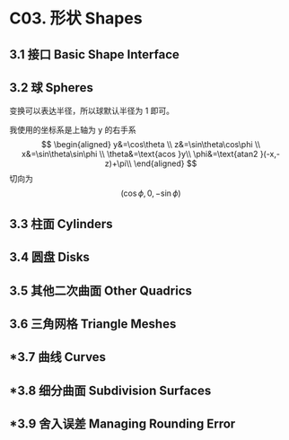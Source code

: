 # C03. 形状 Shapes

## 3.1 接口 Basic Shape Interface

## 3.2 球 Spheres

变换可以表达半径，所以球默认半径为 1 即可。

我使用的坐标系是上轴为 y 的右手系
$$
\begin{aligned}
y&=\cos\theta \\
z&=\sin\theta\cos\phi \\
x&=\sin\theta\sin\phi \\
\theta&=\text{acos }y\\
\phi&=\text{atan2 }(-x,-z)+\pi\\
\end{aligned}
$$
切向为
$$
(\cos\phi,0,-\sin\phi)
$$

## 3.3 柱面 Cylinders

## 3.4 圆盘 Disks

## 3.5 其他二次曲面 Other Quadrics

## 3.6 三角网格 Triangle Meshes

## *3.7 曲线 Curves

## *3.8 细分曲面 Subdivision Surfaces

## *3.9 舍入误差 Managing Rounding Error